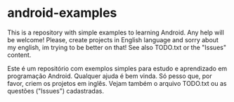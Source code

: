 # android-examples
This is a repository with simple examples to learning Android. Any help will be welcome!
Please, create projects in English language and sorry about my english, im trying to be better on that! See also TODO.txt or the "Issues" content.

Este é um repositório com exemplos simples para estudo e aprendizado em programação Android. Qualquer ajuda é bem vinda. Só pesso que, por favor, criem os projetos em inglês. Vejam também o arquivo TODO.txt ou as questões ("Issues") cadastradas.


